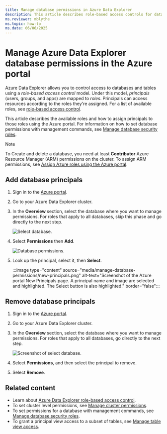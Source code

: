 ```yaml
---
title: Manage database permissions in Azure Data Explorer
description: This article describes role-based access controls for databases and tables in Azure Data Explorer.
ms.reviewer: mblythe
ms.topic: how-to
ms.date: 06/06/2025
---
```


# Manage Azure Data Explorer database permissions in the Azure portal

Azure Data Explorer allows you to control access to databases and tables using a *role-based access control* model. Under this model, *principals* (users, groups, and apps) are mapped to *roles*. Principals can access resources according to the roles they're assigned. For a list of available roles, see [role-based access control](/kusto/access-control/role-based-access-control?view=azure-data-explorer&preserve-view=true).

This article describes the available roles and how to assign principals to those roles using the Azure portal. For information on how to set database permissions with management commands, see [Manage database security roles](/kusto/management/manage-database-security-roles?view=azure-data-explorer&preserve-view=true).

> [!NOTE]
> To Create and delete a database, you need at least **Contributor** Azure Resource Manager (ARM) permissions on the cluster. To assign ARM permissions, see [Assign Azure roles using the Azure portal](/azure/role-based-access-control/role-assignments-portal).

## Add database principals

1. Sign in to the [Azure portal](https://portal.azure.com/).

1. Go to your Azure Data Explorer cluster.

1. In the **Overview** section, select the database where you want to manage permissions. For roles that apply to all databases, skip this phase and go directly to the next step.

    ![Select database.](media/manage-database-permissions/select-database.png)

1. Select **Permissions** then **Add**.

    ![Database permissions.](media/manage-database-permissions/database-permissions.png)

1. Look up the principal, select it, then **Select**.

    :::image type="content" source="media/manage-database-permissions/new-principals.png" alt-text="Screenshot of the Azure portal New Principals page. A principal name and image are selected and highlighted. The Select button is also highlighted." border="false":::

## Remove database principals

1. Sign in to the [Azure portal](https://portal.azure.com/).

1. Go to your Azure Data Explorer cluster.

1. In the **Overview** section, select the database where you want to manage permissions. For roles that apply to all databases, go directly to the next step.

    ![Screenshot of select database.](media/manage-database-permissions/select-database.png)

1. Select **Permissions**, and then select the principal to remove.

1. Select **Remove**.

## Related content

* Learn about [Azure Data Explorer role-based access control](/kusto/access-control/role-based-access-control?view=azure-data-explorer&preserve-view=true).
* To set cluster level permissions, see [Manage cluster permissions](manage-cluster-permissions.md).
* To set permissions for a database with management commands, see [Manage database security roles](/kusto/management/manage-database-security-roles?view=azure-data-explorer&preserve-view=true).
* To grant a principal view access to a subset of tables, see [Manage table view access](/kusto/management/manage-table-view-access?view=azure-data-explorer&preserve-view=true).
